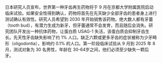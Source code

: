 日本研究人员宣布，世界第一种牙齿再生药物将于 9 月在京都大学附属医院启动临床试验。如果安全性得到确认，药物将首先在先天缺少全部牙齿的患者身上进行测试确认有效性。研究人员希望到 2030 年开始销售该药物。绝大数人都有牙蕾（tooth bud），有潜力生成为新牙，但牙蕾通常不会发育，而且随后会消失。研究团队开发出一种抗体药物，让蛋白质 USAG-1 失活，该蛋白质会抑制牙齿生长。先天性牙齿缺失影响了约 1% 人口。缺乏六颗或更多牙齿的症状被称为少牙畸形（oligodontia），影响约 0.1% 的人口。第一阶段临床试验从 9 月到 2025 年 8 月，测试对象为 30 名男性，年龄在 30-64岁之间，他们必须至少缺失一颗后牙。